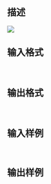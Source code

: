 ## 描述

<img border=0 src=http://60.191.162.158:8080/JudgeOnline/images/tsinghua/NO7/7_11.jpg>

## 输入格式

 

## 输出格式

 

## 输入样例

```plaintext
 
```

## 输出样例

```plaintext
 
```



 



 

